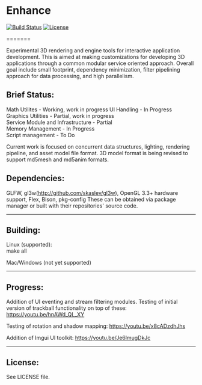 # Enhance

[![Build Status](https://travis-ci.org/clearlycloudy/enhance.svg?branch=master)](https://travis-ci.org/clearlycloudy/enhance)
[![License](https://img.shields.io/:license-bsd-blue.svg?style=round-square)](https://github.com/clearlycloudy/enhance/blob/master/LICENSE.txt)

=======

Experimental 3D rendering and engine tools for interactive application development. This is aimed at making customizations for developing 3D applications through a common modular service oriented approach. Overall goal include small footprint, dependency minimization, filter pipelining approach for data processing, and high parallelism.

## Brief Status:

Math Utilites  - Working, work in progress
UI Handling  - In Progress  
Graphics Utilities  - Partial, work in progress  
Service Module and Infrastructure - Partial  
Memory Management  - In Progress  
Script management  - To Do

Current work is focused on concurrent data structures, lighting, rendering pipeline, and asset model file format.
3D model format is being revised to support md5mesh and md5anim formats.

## Dependencies:

GLFW, gl3w(http://github.com/skaslev/gl3w), OpenGL 3.3+ hardware support, Flex, Bison, pkg-config
These can be obtained via package manager or built with their repositories' source code.

--------------------------------------------

## Building:

Linux (supported):  
make all

Mac/Windows (not yet supported)

--------------------------------------------

## Progress:

Addition of UI eventing and stream filtering modules. Testing of initial version of trackball functionality on top of these:
https://youtu.be/hnAWd_QL_XY

Testing of rotation and shadow mapping:
https://youtu.be/x8cADzdhJhs

Addition of Imgui UI toolkit:
https://youtu.be/Je6lmugDkJc

--------------------------------------------

## License:

See LICENSE file.
